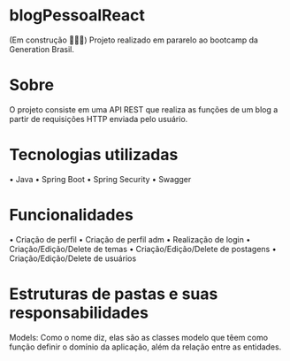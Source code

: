 # blogPessoalReact
(Em construção 👨🏽‍💻)
Projeto realizado em pararelo ao bootcamp da Generation Brasil.

# Sobre
O projeto consiste em uma API REST que realiza as funções de um blog a partir de requisições HTTP enviada pelo usuário.

# Tecnologias utilizadas
• Java
• Spring Boot
• Spring Security
• Swagger

# Funcionalidades
• Criação de perfil
• Criação de perfil adm
• Realização de login
• Criação/Edição/Delete de temas
• Criação/Edição/Delete de postagens
• Criação/Edição/Delete de usuários

# Estruturas de pastas e suas responsabilidades
Models:
Como o nome diz, elas são as classes modelo que têem como função definir o domínio da aplicação, além da relação entre as entidades.
